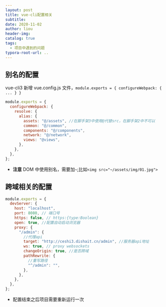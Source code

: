 ```yaml
---
layout: post
title: vue-cli配置相关
subtitle:
date: 2020-11-02
author: liou
header-img:
catalog: true
tags:
  - 项目中遇到的问题
typora-root-url: ..
---
```


## 别名的配置

vue-cli3 新增 vue.config.js 文件，`module.exports = { configureWebpack: { ... } }`

```javascript
module.exports = {
  configureWebpack: {
    resolve: {
      alias: {
        assets: "@/assets", //在脚手架3中使用@代替src，在脚手架2中不可以
        common: "@/common",
        components: "@/components",
        network: "@/network",
        views: "@views",
      },
    },
  },
};
```

- **注意** DOM 中使用别名，需要加`~`;比如`<img src="~/assets/img/01.jpg">`

## 跨域相关的配置

```javascript
module.exports = {
  devServer: {
    host: "localhost",
    port: 8080, // 端口号
    https: false, // https:{type:Boolean}
    open: true, //配置自动启动浏览器
    proxy: {
      "/admin": {
        //代理api
        target: "http://ceshi3.dishait.cn/admin", //服务器api地址
        ws: true, // proxy websockets
        changeOrigin: true, //是否跨域
        pathRewrite: {
          //重写路径
          "^/admin": "",
        },
      },
    },
  },
};
```

- 配置结束之后项目需要重新运行一次
